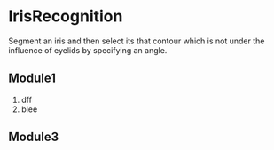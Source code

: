 # IrisRecognition
Segment an iris and then select its that contour which is not under the influence of eyelids by specifying an angle.


## Module1

1. dff
2. blee

## Module3

